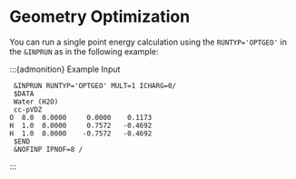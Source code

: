 # Geometry Optimization

You can run a single point energy calculation using the `RUNTYP='OPTGEO'` in the `&INPRUN` as in the following example:

:::{admonition} Example Input
~~~
 &INPRUN RUNTYP='OPTGEO' MULT=1 ICHARG=0/
 $DATA
 Water (H2O)
 cc-pVDZ
O  8.0  0.0000     0.0000    0.1173
H  1.0  0.0000     0.7572   -0.4692
H  1.0  0.0000    -0.7572   -0.4692
 $END
 &NOFINP IPNOF=8 /
~~~
:::
